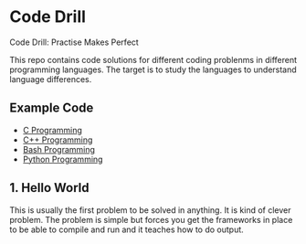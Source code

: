 
# Code Drill

Code Drill: Practise Makes Perfect

This repo contains code solutions for different coding problenms in different
programming languages. The target is to study the languages to understand
language differences.

## Example Code

- [C Programming](c/README.md)
- [C++ Programming](cpp/README.md)
- [Bash Programming](sh/README.md)
- [Python Programming](py/README.md)

## 1. Hello World

This is usually the first problem to be solved in anything. It is kind of clever
problem. The problem is simple but forces you get the frameworks in place to be
able to compile and run and it teaches how to do output.
